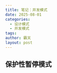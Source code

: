 ```yaml
---
title: 笔记：并发模式
date: 2025-08-01
categories:
  - 设计模式
  - 并发模式
tags: 
author: 霸天
layout: post
---
```

## 保护性暂停模式








